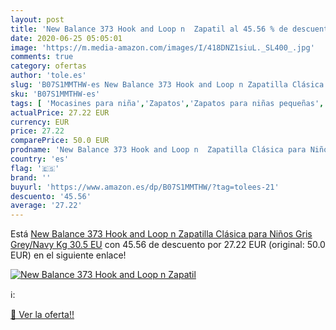 ```yaml
---
layout: post
title: 'New Balance 373 Hook and Loop n  Zapatil al 45.56 % de descuento'
date: 2020-06-25 05:05:01
image: 'https://m.media-amazon.com/images/I/418DNZ1siuL._SL400_.jpg'
comments: true
category: ofertas
author: 'tole.es'
slug: 'B07S1MMTHW-es New Balance 373 Hook and Loop n Zapatilla Clásica para...'
sku: 'B07S1MMTHW-es'
tags: [ 'Mocasines para niña','Zapatos','Zapatos para niñas pequeñas','Zapatos y complementos','zapatilla', ]
actualPrice: 27.22 EUR
currency: EUR
price: 27.22
comparePrice: 50.0 EUR
prodname: 'New Balance 373 Hook and Loop n  Zapatilla Clásica para Niños  Gris  Grey/Navy Kg   30.5 EU'
country: 'es'
flag: '🇪🇸'
brand: ''
buyurl: 'https://www.amazon.es/dp/B07S1MMTHW/?tag=tolees-21'
descuento: '45.56'
average: '27.22'
---
```


Está [New Balance 373 Hook and Loop n  Zapatilla Clásica para Niños  Gris  Grey/Navy Kg   30.5 EU](https://www.amazon.es/dp/B07S1MMTHW/?tag=tolees-21) con 45.56 de descuento por 27.22 EUR (original: 50.0 EUR) en el siguiente enlace!

[![New Balance 373 Hook and Loop n  Zapatil](https://m.media-amazon.com/images/I/418DNZ1siuL._SL400_.jpg)](https://www.amazon.es/dp/B07S1MMTHW/?tag=tolees-21)

ℹ️:


[🛒 Ver la oferta!!](https://www.amazon.es/dp/B07S1MMTHW/?tag=tolees-21)
